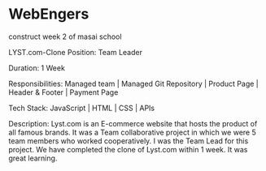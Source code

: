 # WebEngers
construct week 2 of masai school

LYST.com-Clone
Position: Team Leader

Duration: 1 Week

Responsibilities: Managed team | Managed Git Repository | Product Page | Header & Footer | Payment Page

Tech Stack: JavaScript | HTML | CSS | APIs

Description: Lyst.com is an E-commerce website that hosts the product of all famous brands. It was a Team collaborative project in which we were 5 team members who worked cooperatively. I was the Team Lead for this project. We have completed the clone of Lyst.com within 1 week. It was great learning.

